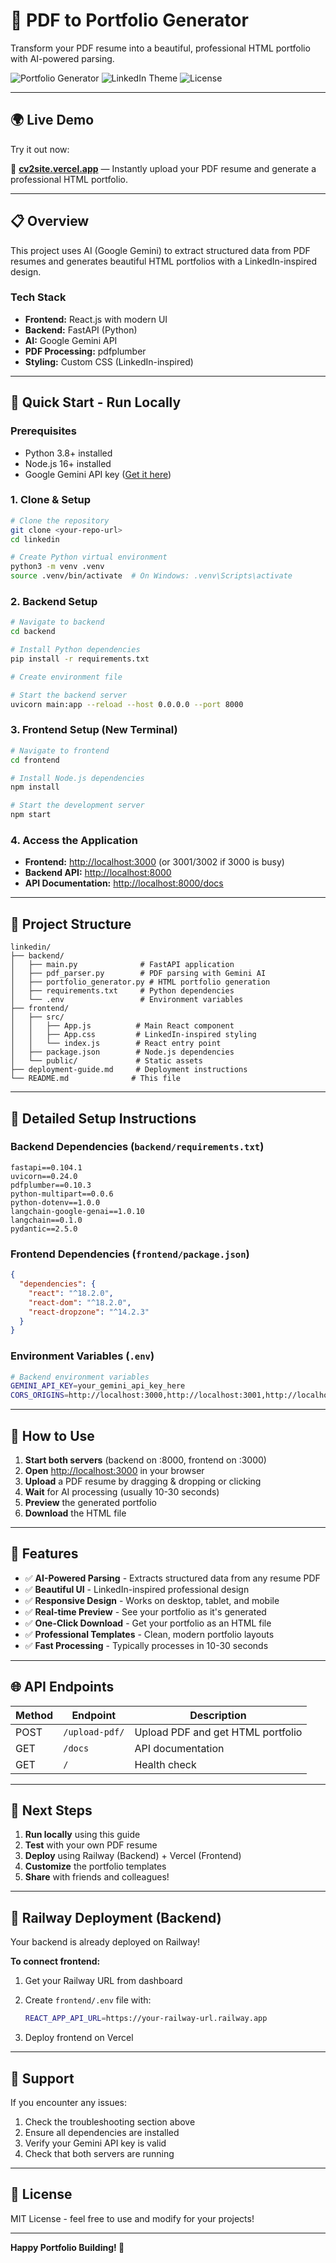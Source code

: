 # 🚀 PDF to Portfolio Generator

Transform your PDF resume into a beautiful, professional HTML portfolio with AI-powered parsing.

![Portfolio Generator](https://img.shields.io/badge/Status-Ready-brightgreen)
![LinkedIn Theme](https://img.shields.io/badge/Theme-LinkedIn-0a66c2)
![License](https://img.shields.io/badge/License-MIT-blue)

---

## 🌍 **Live Demo**

Try it out now:

🔗 **[cv2site.vercel.app](https://cv2site.vercel.app/)** — Instantly upload your PDF resume and generate a professional HTML portfolio.

---

## 📋 **Overview**

This project uses AI (Google Gemini) to extract structured data from PDF resumes and generates beautiful HTML portfolios with a LinkedIn-inspired design.

### **Tech Stack**

* **Frontend:** React.js with modern UI
* **Backend:** FastAPI (Python)
* **AI:** Google Gemini API
* **PDF Processing:** pdfplumber
* **Styling:** Custom CSS (LinkedIn-inspired)

---

## 🚀 **Quick Start - Run Locally**

### **Prerequisites**

* Python 3.8+ installed
* Node.js 16+ installed
* Google Gemini API key ([Get it here](https://aistudio.google.com/app/apikey))

### **1. Clone & Setup**

```bash
# Clone the repository
git clone <your-repo-url>
cd linkedin

# Create Python virtual environment
python3 -m venv .venv
source .venv/bin/activate  # On Windows: .venv\Scripts\activate
```

### **2. Backend Setup**

```bash
# Navigate to backend
cd backend

# Install Python dependencies
pip install -r requirements.txt

# Create environment file

# Start the backend server
uvicorn main:app --reload --host 0.0.0.0 --port 8000
```

### **3. Frontend Setup** (New Terminal)

```bash
# Navigate to frontend
cd frontend

# Install Node.js dependencies
npm install

# Start the development server
npm start
```

### **4. Access the Application**

* **Frontend:** [http://localhost:3000](http://localhost:3000) (or 3001/3002 if 3000 is busy)
* **Backend API:** [http://localhost:8000](http://localhost:8000)
* **API Documentation:** [http://localhost:8000/docs](http://localhost:8000/docs)

---

## 📁 **Project Structure**

```
linkedin/
├── backend/
│   ├── main.py              # FastAPI application
│   ├── pdf_parser.py        # PDF parsing with Gemini AI
│   ├── portfolio_generator.py # HTML portfolio generation
│   ├── requirements.txt     # Python dependencies
│   └── .env                 # Environment variables
├── frontend/
│   ├── src/
│   │   ├── App.js          # Main React component
│   │   ├── App.css         # LinkedIn-inspired styling
│   │   └── index.js        # React entry point
│   ├── package.json        # Node.js dependencies
│   └── public/             # Static assets
├── deployment-guide.md     # Deployment instructions
└── README.md              # This file
```

---

## 🔧 **Detailed Setup Instructions**

### **Backend Dependencies** (`backend/requirements.txt`)

```
fastapi==0.104.1
uvicorn==0.24.0
pdfplumber==0.10.3
python-multipart==0.0.6
python-dotenv==1.0.0
langchain-google-genai==1.0.10
langchain==0.1.0
pydantic==2.5.0
```

### **Frontend Dependencies** (`frontend/package.json`)

```json
{
  "dependencies": {
    "react": "^18.2.0",
    "react-dom": "^18.2.0",
    "react-dropzone": "^14.2.3"
  }
}
```

### **Environment Variables** (`.env`)

```bash
# Backend environment variables
GEMINI_API_KEY=your_gemini_api_key_here
CORS_ORIGINS=http://localhost:3000,http://localhost:3001,http://localhost:3002
```

---

## 🌟 **How to Use**

1. **Start both servers** (backend on :8000, frontend on :3000)
2. **Open** [http://localhost:3000](http://localhost:3000) in your browser
3. **Upload** a PDF resume by dragging & dropping or clicking
4. **Wait** for AI processing (usually 10-30 seconds)
5. **Preview** the generated portfolio
6. **Download** the HTML file

---

## 📱 **Features**

* ✅ **AI-Powered Parsing** - Extracts structured data from any resume PDF
* ✅ **Beautiful UI** - LinkedIn-inspired professional design
* ✅ **Responsive Design** - Works on desktop, tablet, and mobile
* ✅ **Real-time Preview** - See your portfolio as it's generated
* ✅ **One-Click Download** - Get your portfolio as an HTML file
* ✅ **Professional Templates** - Clean, modern portfolio layouts
* ✅ **Fast Processing** - Typically processes in 10-30 seconds

---

## 🌐 **API Endpoints**

| Method | Endpoint       | Description                       |
| ------ | -------------- | --------------------------------- |
| POST   | `/upload-pdf/` | Upload PDF and get HTML portfolio |
| GET    | `/docs`        | API documentation                 |
| GET    | `/`            | Health check                      |

---

## 🚀 **Next Steps**

1. **Run locally** using this guide
2. **Test** with your own PDF resume
3. **Deploy** using Railway (Backend) + Vercel (Frontend)
4. **Customize** the portfolio templates
5. **Share** with friends and colleagues!

---

## 🚂 **Railway Deployment (Backend)**

Your backend is already deployed on Railway!

**To connect frontend:**

1. Get your Railway URL from dashboard
2. Create `frontend/.env` file with:

   ```bash
   REACT_APP_API_URL=https://your-railway-url.railway.app
   ```
3. Deploy frontend on Vercel

---

## 📲 **Support**

If you encounter any issues:

1. Check the troubleshooting section above
2. Ensure all dependencies are installed
3. Verify your Gemini API key is valid
4. Check that both servers are running

---

## 📄 **License**

MIT License - feel free to use and modify for your projects!

---

**Happy Portfolio Building! 🎉**

